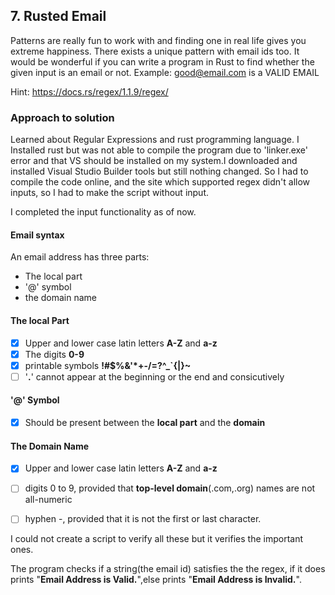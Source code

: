 ## 7. Rusted Email
Patterns are really fun to work with and finding one in real life gives you extreme happiness.
There exists a unique pattern with email ids too. It would be wonderful if you can write a
program in Rust to find whether the given input is an email or not.
Example: good@email.com is a VALID EMAIL

Hint: https://docs.rs/regex/1.1.9/regex/


### Approach to solution

Learned about Regular Expressions and rust programming language.
I Installed rust but was not able to compile the program due to 'linker.exe' error and that VS should be installed on my system.I downloaded and installed Visual Studio Builder tools but still nothing changed. 
So I had to compile the code online, and the site which supported regex didn't allow inputs, so I had to make the script without input.

I completed the input functionality as of now.


#### Email syntax
An email address has three parts:
- The local part
- '@' symbol
- the domain name

#### The local Part

- [x] Upper and lower case latin letters **A-Z** and **a-z**
- [x] The digits **0-9**
- [x] printable symbols **!#$%&'*+-/=?^_`{|}~**
- [ ] '**.**' cannot appear at the beginning or the end and consicutively

#### '@' Symbol

- [x] Should be present between the **local part** and the **domain**

#### The Domain Name 

- [x] Upper and lower case latin letters **A-Z** and **a-z**
- [ ] digits 0 to 9, provided that **top-level domain**(.com,.org) names are not all-numeric
- [ ] hyphen -, provided that it is not the first or last character.


I could not create a script to verify all these but it verifies the important ones.

The program checks if a string(the email id) satisfies the the regex, if it does prints "**Email Address is Valid.**",else prints "**Email Address is Invalid.**".
